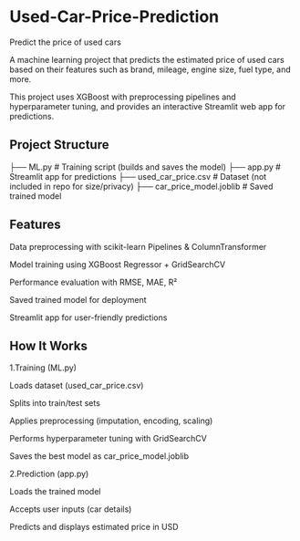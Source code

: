 # Used-Car-Price-Prediction
Predict the price of used cars

A machine learning project that predicts the estimated price of used cars based on their features such as brand, mileage, engine size, fuel type, and more.

This project uses XGBoost with preprocessing pipelines and hyperparameter tuning, and provides an interactive Streamlit web app for predictions.
## Project Structure
├── ML.py              # Training script (builds and saves the model)
├── app.py             # Streamlit app for predictions
├── used_car_price.csv # Dataset (not included in repo for size/privacy)
├── car_price_model.joblib # Saved trained model

## Features 
Data preprocessing with scikit-learn Pipelines & ColumnTransformer

Model training using XGBoost Regressor + GridSearchCV

Performance evaluation with RMSE, MAE, R²

Saved trained model for deployment

Streamlit app for user-friendly predictions

## How It Works
1.Training (ML.py)

Loads dataset (used_car_price.csv)

Splits into train/test sets

Applies preprocessing (imputation, encoding, scaling)

Performs hyperparameter tuning with GridSearchCV

Saves the best model as car_price_model.joblib

2.Prediction (app.py)

Loads the trained model

Accepts user inputs (car details)

Predicts and displays estimated price in USD
